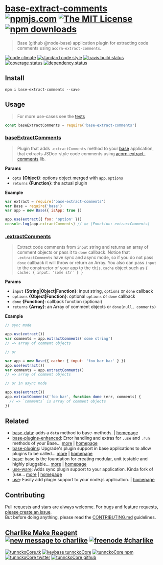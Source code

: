 # [base-extract-comments][author-www-url] [![npmjs.com][npmjs-img]][npmjs-url] [![The MIT License][license-img]][license-url] [![npm downloads][downloads-img]][downloads-url] 

> Base (github @node-base) application plugin for extracting code comments using `acorn-extract-comments`.

[![code climate][codeclimate-img]][codeclimate-url] [![standard code style][standard-img]][standard-url] [![travis build status][travis-img]][travis-url] [![coverage status][coveralls-img]][coveralls-url] [![dependency status][david-img]][david-url]

## Install
```
npm i base-extract-comments --save
```

## Usage
> For more use-cases see the [tests](./test.js)

```js
const baseExtractComments = require('base-extract-comments')
```

### [baseExtractComments](index.js#L34)
> Plugin that adds `.extractComments` method to your [base][] application, that extracts JSDoc-style code comments using [acorn-extract-comments][] lib.

**Params**

* `opts` **{Object}**: options object merged with `app.options`    
* `returns` **{Function}**: the actual plugin  

**Example**

```js
var extract = require('base-extract-comments')
var Base = require('base')
var app = new Base({ isApp: true })

app.use(extract({ foo: 'option' }))
console.log(app.extractComments) // => [Function: extractComments]
```

### [.extractComments](index.js#L81)
> Extract code comments from `input` string and returns an array of comment objects or pass it to `done` callback. Notice that `.extractComments` have sync and async mode, so if you do not pass `done` callback it will throw or return an Array. You also can pass `input` to the constructor of your app to the `this.cache` object such as `{ cache: { input: 'some str' } }`

**Params**

* `input` **{String|Object|Function}**: input string, `options` or `done` callback    
* `options` **{Object|Function}**: optional `options` or `done` callback    
* `done` **{Function}**: callback function (optional)    
* `returns` **{Array}**: an Array of comment objects or `done(null, comments)`  

**Example**

```js
// sync mode

app.use(extract())
var comments = app.extractComments('some string')
// => array of comment objects

// or

var app = new Base({ cache: { input: 'foo bar baz' } })
app.use(extract())
var comments = app.extractComments()
// => array of comment objects

// or in async mode

app.use(extract())
app.extractComments('foo bar', function done (err, comments) {
  // => `comments` is array of comment objects
})
```

## Related
- [base-data](https://www.npmjs.com/package/base-data): adds a `data` method to base-methods. | [homepage](https://github.com/node-base/base-data "adds a `data` method to base-methods.")
- [base-plugins-enhanced](https://www.npmjs.com/package/base-plugins-enhanced): Error handling and extras for `.use` and `.run` methods of your Base… [more](https://github.com/tunnckocore/base-plugins-enhanced#readme) | [homepage](https://github.com/tunnckocore/base-plugins-enhanced#readme "Error handling and extras for `.use` and `.run` methods of your Base apps. Modifies `.use` method to be able to 1) accept array of functions, 2) options object as second argument. Emits `error` event if some plugin fails.")
- [base-plugins](https://www.npmjs.com/package/base-plugins): Upgrade's plugin support in base applications to allow plugins to be called… [more](https://github.com/node-base/base-plugins) | [homepage](https://github.com/node-base/base-plugins "Upgrade's plugin support in base applications to allow plugins to be called any time after init.")
- [base](https://www.npmjs.com/package/base): base is the foundation for creating modular, unit testable and highly pluggable… [more](https://github.com/node-base/base) | [homepage](https://github.com/node-base/base "base is the foundation for creating modular, unit testable and highly pluggable node.js applications, starting with a handful of common methods, like `set`, `get`, `del` and `use`.")
- [use-ware](https://www.npmjs.com/package/use-ware): Adds sync plugin support to your application. Kinda fork of [use… [more](https://github.com/tunnckocore/use-ware#readme) | [homepage](https://github.com/tunnckocore/use-ware#readme "Adds sync plugin support to your application. Kinda fork of [use][] - use it if you need to support nesting. Or use [ware][] if you need async middleware system.")
- [use](https://www.npmjs.com/package/use): Easily add plugin support to your node.js application. | [homepage](https://github.com/jonschlinkert/use "Easily add plugin support to your node.js application.")

## Contributing
Pull requests and stars are always welcome. For bugs and feature requests, [please create an issue](https://github.com/tunnckoCore/base-extract-comments/issues/new).  
But before doing anything, please read the [CONTRIBUTING.md](./CONTRIBUTING.md) guidelines.

## [Charlike Make Reagent](http://j.mp/1stW47C) [![new message to charlike][new-message-img]][new-message-url] [![freenode #charlike][freenode-img]][freenode-url]

[![tunnckoCore.tk][author-www-img]][author-www-url] [![keybase tunnckoCore][keybase-img]][keybase-url] [![tunnckoCore npm][author-npm-img]][author-npm-url] [![tunnckoCore twitter][author-twitter-img]][author-twitter-url] [![tunnckoCore github][author-github-img]][author-github-url]

[acorn-extract-comments]: https://github.com/tunnckocore/acorn-extract-comments
[base]: https://github.com/node-base/base

[npmjs-url]: https://www.npmjs.com/package/base-extract-comments
[npmjs-img]: https://img.shields.io/npm/v/base-extract-comments.svg?label=base-extract-comments

[license-url]: https://github.com/tunnckoCore/base-extract-comments/blob/master/LICENSE
[license-img]: https://img.shields.io/npm/l/base-extract-comments.svg

[downloads-url]: https://www.npmjs.com/package/base-extract-comments
[downloads-img]: https://img.shields.io/npm/dm/base-extract-comments.svg

[codeclimate-url]: https://codeclimate.com/github/tunnckoCore/base-extract-comments
[codeclimate-img]: https://img.shields.io/codeclimate/github/tunnckoCore/base-extract-comments.svg

[travis-url]: https://travis-ci.org/tunnckoCore/base-extract-comments
[travis-img]: https://img.shields.io/travis/tunnckoCore/base-extract-comments/master.svg

[coveralls-url]: https://coveralls.io/r/tunnckoCore/base-extract-comments
[coveralls-img]: https://img.shields.io/coveralls/tunnckoCore/base-extract-comments.svg

[david-url]: https://david-dm.org/tunnckoCore/base-extract-comments
[david-img]: https://img.shields.io/david/tunnckoCore/base-extract-comments.svg

[standard-url]: https://github.com/feross/standard
[standard-img]: https://img.shields.io/badge/code%20style-standard-brightgreen.svg

[author-www-url]: http://www.tunnckocore.tk
[author-www-img]: https://img.shields.io/badge/www-tunnckocore.tk-fe7d37.svg

[keybase-url]: https://keybase.io/tunnckocore
[keybase-img]: https://img.shields.io/badge/keybase-tunnckocore-8a7967.svg

[author-npm-url]: https://www.npmjs.com/~tunnckocore
[author-npm-img]: https://img.shields.io/badge/npm-~tunnckocore-cb3837.svg

[author-twitter-url]: https://twitter.com/tunnckoCore
[author-twitter-img]: https://img.shields.io/badge/twitter-@tunnckoCore-55acee.svg

[author-github-url]: https://github.com/tunnckoCore
[author-github-img]: https://img.shields.io/badge/github-@tunnckoCore-4183c4.svg

[freenode-url]: http://webchat.freenode.net/?channels=charlike
[freenode-img]: https://img.shields.io/badge/freenode-%23charlike-5654a4.svg

[new-message-url]: https://github.com/tunnckoCore/ama
[new-message-img]: https://img.shields.io/badge/ask%20me-anything-green.svg

[use]: https://github.com/jonschlinkert/use
[ware]: https://github.com/segmentio/ware